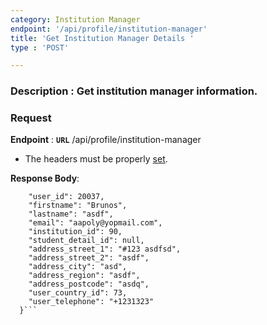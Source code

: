 ```yaml
---
category: Institution Manager
endpoint: '/api/profile/institution-manager'
title: 'Get Institution Manager Details	'
type : 'POST'

---
```

### **Description** : Get institution manager information.
### Request

**Endpoint** : **`URL`** /api/profile/institution-manager

* The headers must be properly [set](#/Info-setting-headers-token).

**Response Body**: 

```{
    "user_id": 20037,
    "firstname": "Brunos",
    "lastname": "asdf",
    "email": "aapoly@yopmail.com",
    "institution_id": 90,
    "student_detail_id": null,
    "address_street_1": "#123 asdfsd",
    "address_street_2": "asdf",
    "address_city": "asd",
    "address_region": "asdf",
    "address_postcode": "asdq",
    "user_country_id": 73,
    "user_telephone": "+1231323"
  }```

